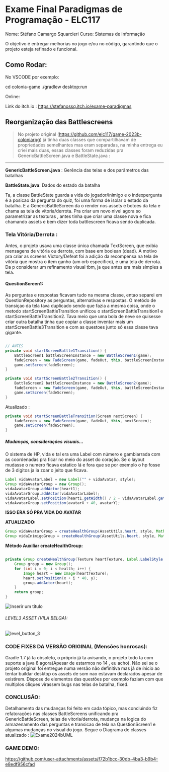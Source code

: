 # Exame Final Paradigmas de Programação - ELC117
Nome: Stéfano Camargo Squarcieri
Curso: Sistemas de informação


O objetivo é entregar melhorias no jogo e/ou no código, garantindo que o projeto esteja refinado e funcional.

## Como Rodar:
No VSCODE por exemplo: 

cd colonia-game
./gradlew desktop:run 

Online:

Link do itch.io : https://stefanossq.itch.io/exame-paradigmas

## Reorganização das Battlescreens

> No projeto original (https://github.com/elc117/game-2023b-coloniarpg) já tinha duas classes que compartilhavam de propriedades semelhantes mas eram separadas, na minha entrega eu criei mais duas, essas classes foram reduzidas pra GenericBattleScreen.java e BattleState.java :
---
 **GenericBattleScreen.java** : Gerência das telas e dos parâmetros das batalhas

 **BattleState.java**: Dados do estado da batalha 

Ta, a classe BattleState guarda a vida do jogador/inimigo e o indexpergunta é a posicao da pergunta do quiz, foi uma forma de isolar o estado da batalha. E a GenericBattleScreen da o render nos assets e botoes da tela e chama as tela de vitoria/derrota. Pra criar um novo nivel agora so parametrizar as texturas , antes tinha que criar uma classe nova e fica chamando assets e bem dizer toda battlescreen ficava sendo duplicada. 

### Tela Vitória/Derrota :

Antes, o projeto usava uma classe única chamada TextScreen, que exibia mensagens de vitória ou derrota, com base em boolean (dead). A motivo pra criar as screens Victory/Defeat foi a adição da recompensa na  tela de vitória que mostra o item ganho (um orb especifico), e uma tela de derrota. Da p considerar um refinamento visual tbm, ja que antes era mais simples a tela.

#### QuestionScreen1:
As perguntas e respostas ficavam tudo na mesma classe, entao separei em QuestionRepository as perguntas, alternativas e respostas. O metódo de transiçao da tela tava duplicado sendo que fazia a mesma coisa, onde o metodo startScreenBattleTransition unificou o startScreenBattleTransition1 e startScreenBattleTransition2. Tava meio que uma bola de neve se quisesse criar outra batalha tinha que copiar a classe inventar mais um startScreenBattle3Transition e com as questoes junto só essa classe tava gigante.

```java

// ANTES
private void startScreenBattle1Transition() {
    BattleScreen1 battleScreenInstance = new BattleScreen1(game);
    fadeScreen = new FadeScreen(game, fadeOut, this, battleScreenInstance);
    game.setScreen(fadeScreen);
}

private void startScreenBattle2Transition() {
    BattleScreen2 battleScreenInstance = new BattleScreen2(game);
    fadeScreen = new FadeScreen(game, fadeOut, this, battleScreenInstance);
    game.setScreen(fadeScreen);
}
```
Atualizado :
```java
private void startScreenBattleTransition(Screen nextScreen) {
    fadeScreen = new FadeScreen(game, fadeOut, this, nextScreen);
    game.setScreen(fadeScreen);
}
```

##### Mudanças, considerações visuais...
O sistema de HP, vida e tal era uma Label com número e gambiarrada com as coordenadas pra ficar no meio do asset do coração.
Se o layout mudasse o numero ficava estatico lá e fora que se por exemplo o hp fosse de 3 digitos ja ia zoar o jeito que ficava.

```java
Label vidaAvatarLabel = new Label("" + vidaAvatar, style);
Group vidaAvatarGroup = new Group();
vidaAvatarGroup.addActor(heart1);
vidaAvatarGroup.addActor(vidaAvatarLabel);
vidaAvatarLabel.setPosition(heart1.getWidth() / 2 - vidaAvatarLabel.getWidth() / 2, heart1.getHeight() / 2 - vidaAvatarLabel.getHeight() / 2);
vidaAvatarGroup.setPosition(avatarX + 40, avatarY);
```
**ISSO ERA SÓ PRA VIDA DO AVATAR**


**ATUALIZADO:**
```java
Group vidaAvatarGroup = createHealthGroup(AssetUtils.heart, style, Math.max(0, BattleState.vidaAvatar), avatarX + 40, avatarY);
Group vidaInimigoGroup = createHealthGroup(AssetUtils.heart, style, Math.max(0, BattleState.vidaInimigo), enemyX + 80, enemyY + 20);
```
**Método Auxiliar createHealthGroup:**
```java

private Group createHealthGroup(Texture heartTexture, Label.LabelStyle style, int health, float x, float y) {
    Group group = new Group();
    for (int i = 0; i < health; i++) {
        Image heart = new Image(heartTexture);
        heart.setPosition(x + i * 40, y);
        group.addActor(heart);
    }
    return group;
}
```
![Inserir um título](https://github.com/user-attachments/assets/2b6eaf96-9e49-4067-a6c0-065c8ff8f4eb)

###### LEVEL3 ASSET (VILA BELGA): 

![level_button_3](https://github.com/user-attachments/assets/042ee533-342a-4411-9882-c47ea8111634)

### CODE FIXES DA VERSÃO ORIGINAL (Mensões honrosas):
Gradle 1.7 já ta obsoleto, o próprio já ta avisando, o projeto todo ta com suporte a java 8 agora(Apesar de estarmos no 14 , eu acho).
Não sei se o projeto original foi entregue numa versão não definitiva mas já de ínicio ao tentar buildar desktop os assets de som nao estavam declarados apesar de existirem.
Dispose de elementos das questões por exemplo faziam com que multiplos cliques virassem bugs nas telas de batalha, fixed. 

### CONCLUSÃO:
Detalhamento das mudanças foi feito em cada tópico, mas concluindo fiz refatorações nas classes BattleScreens unificando pra GenericBattleScreen, telas de vitoria/derrota, mudança na logica do armazenamento das perguntas  e transicao de tela na QuestionScreen1 e algumas mudanças no visual do jogo. Segue o Diagrama de classes atualizado :
![Exame2024bUML](https://github.com/user-attachments/assets/7b46d048-69ef-4b3a-9f8b-48d0da440bc6)

### GAME DEMO:




https://github.com/user-attachments/assets/f72b1bcc-30db-4ba3-b9b4-e8edf956cfad
